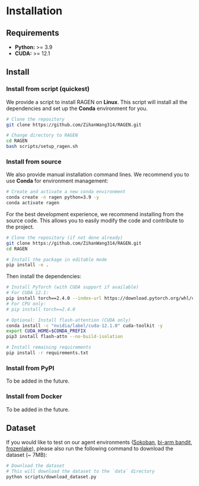 # Installation
## Requirements
- **Python:** >= 3.9
- **CUDA:** >= 12.1

## Install
### Install from script (quickest)
We provide a script to install RAGEN on **Linux**. This script will install all the dependencies and set up the **Conda** environment for you.
```bash
# Clone the repository
git clone https://github.com/ZihanWang314/RAGEN.git

# Change directory to RAGEN
cd RAGEN
bash scripts/setup_ragen.sh
```

### Install from source
We also provide manual installation command lines. We recommend you to use **Conda** for environment management:
```bash
# Create and activate a new conda environment
conda create -n ragen python=3.9 -y
conda activate ragen
```

For the best development experience, we recommend installing from the source code. This allows you to easily modify the code and contribute to the project.

```bash
# Clone the repository (if not done already)
git clone https://github.com/ZihanWang314/RAGEN.git
cd RAGEN

# Install the package in editable mode
pip install -e .
```
Then install the dependencies:
```bash
# Install PyTorch (with CUDA support if available)
# For CUDA 12.1:
pip install torch==2.4.0 --index-url https://download.pytorch.org/whl/cu121
# For CPU only:
# pip install torch==2.4.0

# Optional: Install flash-attention (CUDA only)
conda install -c "nvidia/label/cuda-12.1.0" cuda-toolkit -y
export CUDA_HOME=$CONDA_PREFIX
pip3 install flash-attn --no-build-isolation

# Install remaining requirements
pip install -r requirements.txt
```
### Install from PyPI
To be added in the future.
### Install from Docker
To be added in the future.

## Dataset
If you would like to test on our agent environments ([Sokoban](../practical_guide/examples/sokoban.md), [bi-arm bandit](../practical_guide/examples/bi_arm_bandit.md), [frozenlake](../practical_guide/examples/frozenlake.md)), please also run the following command to download the dataset (~ 7MB):
```bash
# Download the dataset
# This will download the dataset to the `data` directory
python scripts/download_dataset.py
```